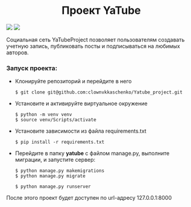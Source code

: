 <div id="header" align="center">
  <h1>Проект YaTube</h1>
</div>
<img src="https://img.shields.io/badge/Python-3.7.9-brightgreen"/>
<img src="https://img.shields.io/badge/Django-2.2.19-blueviolet"/>

Cоциальная сеть YaTubeProject позволяет пользователям создавать учетную запись, публиковать посты и подписываться на любимых авторов.

### Запуск проекта:
- Клонируйте репозиторий и перейдите в него
    ```
    $ git clone git@github.com:clownvkkaschenko/Yatube_project.git
    ```
- Установите и активируйте виртуальное окружение
    ```
    $ python -m venv venv
    $ source venv/Scripts/activate
    ```
- Установите зависимости из файла requirements.txt
    ```
    $ pip install -r requirements.txt
    ``` 
- Перейдите в папку **yatube** с файлом manage.py, выполните миграции, и запустите сервер:
    ```
    $ python manage.py makemigrations
    $ python manage.py migrate

    $ python manage.py runserver
    ```

После этого проект будет доступен по url-адресу 127.0.0.1:8000

